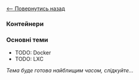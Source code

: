 [<-- Повернутись назад](learn-infrastructure-as-code.md)

### Контейнери

### Основні теми
  - TODO: Docker
  - TODO: LXC

*Тема буде готова найблищим часом, слідкуйте...*